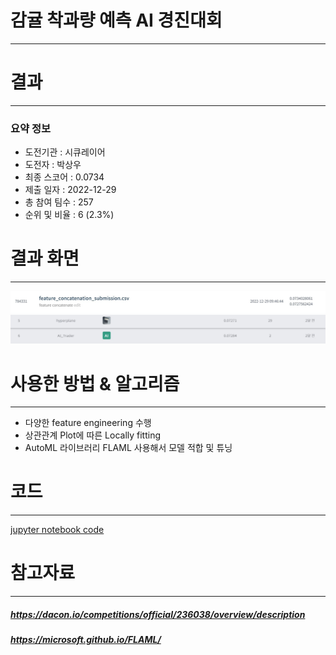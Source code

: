 # 감귤 착과량 예측 AI 경진대회
---
# 결과
---
### 요약 정보
* 도전기관 : 시큐레이어
* 도전자 : 박상우
* 최종 스코어 : 0.0734
* 제출 일자 : 2022-12-29
* 총 참여 팀수 : 257
* 순위 및 비율 : 6 (2.3%)

# 결과 화면
---
![final_rank_and_score](./img/rank.JPG)
![final_rank_and_score](./img/rank_score.JPG)

# 사용한 방법 & 알고리즘
---
* 다양한 feature engineering 수행
* 상관관계 Plot에 따른 Locally fitting
* AutoML 라이브러리 FLAML 사용해서 모델 적합 및 튜닝

# 코드
---
[jupyter notebook code](main.ipynb)

# 참고자료
---
##### https://dacon.io/competitions/official/236038/overview/description
##### https://microsoft.github.io/FLAML/
